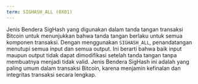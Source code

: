 ```yaml
---
term: SIGHASH_ALL (0X01)
---
```


Jenis Bendera SigHash yang digunakan dalam tanda tangan transaksi Bitcoin untuk menunjukkan bahwa tanda tangan berlaku untuk semua komponen transaksi. Dengan menggunakan `SIGHASH_ALL`, penandatangan menutupi semua input dan semua output. Ini berarti bahwa baik input maupun output tidak dapat dimodifikasi setelah tanda tangan tanpa membuatnya menjadi tidak valid. Jenis Bendera SigHash ini adalah yang paling umum dalam transaksi Bitcoin, karena menjamin kefinalan dan integritas transaksi secara lengkap.